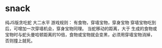 # snack
纯JS版贪吃蛇
大二水平
游戏规则：
有食物，穿墙宝物，穿身宝物
穿墙宝物吃到后，可增加一次穿墙机会，穿身宝物同理。
当蛇移动的距离，大于 生成的食物或宝物时与蛇头曼哈顿距离的10倍，食物或宝物就会变黑，必须用穿墙宝物消掉，否则撞上就死。